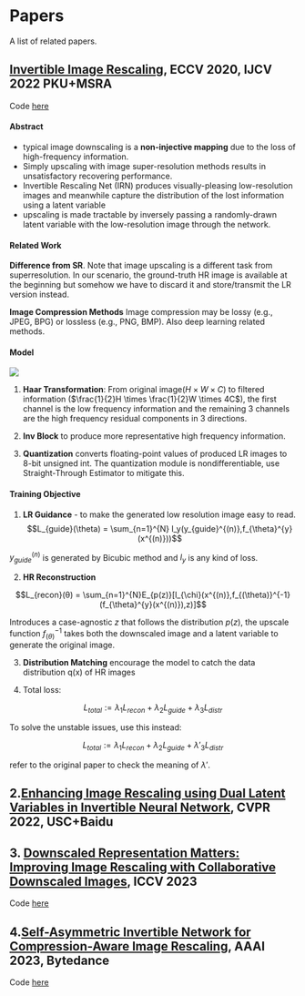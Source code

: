Papers
======

A list of related papers.

## [Invertible Image Rescaling](https://link.springer.com/chapter/10.1007/978-3-030-58452-8_8), ECCV 2020, IJCV 2022 PKU+MSRA

Code [here](https://github.com/pkuxmq/Invertible-Image-Rescaling)

#### Abstract
- typical image downscaling is a **non-injective mapping** due to the loss of high-frequency information.
- Simply upscaling with image super-resolution methods results in unsatisfactory recovering performance.
- Invertible Rescaling Net (IRN) produces visually-pleasing low-resolution images and meanwhile capture the distribution of the lost information using a latent variable
- upscaling is made tractable by inversely passing a randomly-drawn latent variable with the low-resolution image through the network.

#### Related Work
**Difference from SR**. Note that image upscaling is a different task from superresolution. In our scenario, the ground-truth HR image is available at the beginning but somehow we have to discard it and store/transmit the LR version instead.

**Image Compression Methods** Image compression may be lossy (e.g., JPEG, BPG) or lossless (e.g., PNG, BMP). Also deep learning related methods.

#### Model

<img src="https://raw.githubusercontent.com/pkuxmq/Invertible-Image-Rescaling/master/figures/architecture.jpg">

1. **Haar Transformation**: From original image($H\times W \times C$) to filtered information ($\frac{1}{2}H \times \frac{1}{2}W \times 4C$), the first channel is the low frequency information and the remaining 3 channels are the high frequency residual components in 3 directions.

2. **Inv Block** to produce more representative high frequency information.

3. **Quantization** converts floating-point values of produced LR images to 8-bit unsigned int. The quantization module is nondifferentiable, use Straight-Through Estimator to mitigate this.

#### Training Objective

1. **LR Guidance** - to make the generated low resolution image easy to read.
$$L_{guide}(\theta) = \sum_{n=1}^{N} l_y(y_{guide}^{(n)},f_{\theta}^{y}(x^{(n)}))$$

$y_{guide}^{(n)}$ is generated by Bicubic method and $l_y$ is any kind of loss.

2. **HR Reconstruction**

$$L_{recon}(θ) = \sum_{n=1}^{N}E_{p(z)}[l_{\chi}(x^{(n)},f_{(\theta)}^{-1}(f_{\theta}^{y}(x^{(n)}),z)]$$

Introduces a case-agnostic $z$ that follows the distribution $p(z)$, the upscale function $f_{(\theta)}^{-1}$ takes both the downscaled image and a latent variable to generate the original image.

3. **Distribution Matching** encourage the model to catch the data distribution q(x) of HR images

4. Total loss:

$$L_{total} := λ_1L_{recon} + λ_2L_{guide} + λ_3L_{distr}$$

To solve the unstable issues, use this instead:

$$L_{total} := λ_1L_{recon} + λ_2L_{guide} + λ'_3L_{distr}$$

refer to the original paper to check the meaning of $λ'$.

## 2.[Enhancing Image Rescaling using Dual Latent Variables in Invertible Neural Network](https://arxiv.org/abs/2207.11844), CVPR 2022, USC+Baidu




## 3. [Downscaled Representation Matters: Improving Image Rescaling with Collaborative Downscaled Images](https://openaccess.thecvf.com/content/ICCV2023/html/Xu_Downscaled_Representation_Matters_Improving_Image_Rescaling_with_Collaborative_Downscaled_Images_ICCV_2023_paper.html), ICCV 2023

Code [here](https://github.com/xubingna/HCD)


## 4.[Self-Asymmetric Invertible Network for Compression-Aware Image Rescaling](https://arxiv.org/abs/2303.02353), AAAI 2023, Bytedance

Code [here](https://github.com/yang-jin-hai/SAIN)

